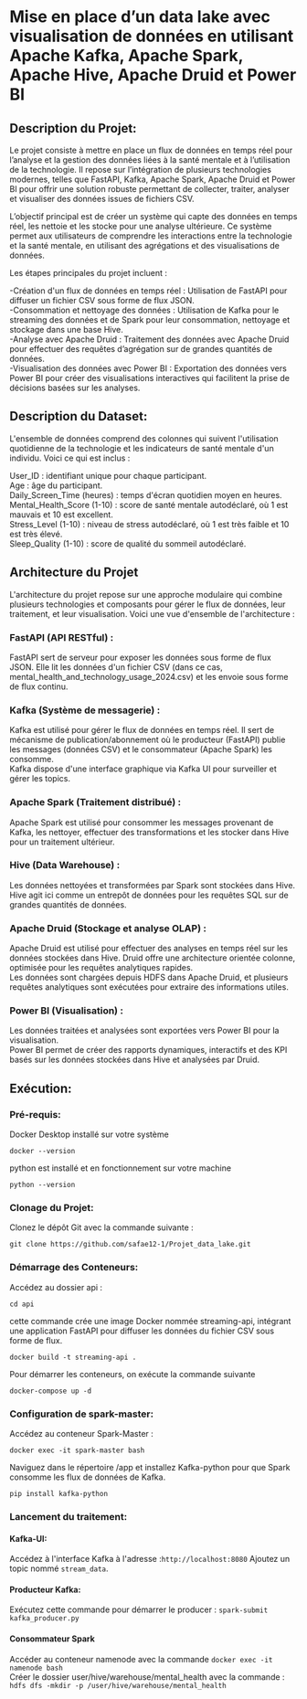 # Mise en place d’un data lake avec visualisation de données en utilisant Apache Kafka, Apache Spark, Apache Hive, Apache Druid et Power BI
 
## Description du Projet:
Le projet consiste à mettre en place un flux de données en temps réel pour l’analyse et la gestion des données liées à la santé mentale et à l’utilisation de la technologie. Il repose sur l’intégration de plusieurs technologies modernes, telles que FastAPI, Kafka, Apache Spark, Apache Druid et Power BI pour offrir une solution robuste permettant de collecter, traiter, analyser et visualiser des données issues de fichiers CSV.  

L’objectif principal est de créer un système qui capte des données en temps réel, les nettoie et les stocke pour une analyse ultérieure. Ce système permet aux utilisateurs de comprendre les interactions entre la technologie et la santé mentale, en utilisant des agrégations et des visualisations de données.  

Les étapes principales du projet incluent :  

-Création d'un flux de données en temps réel : Utilisation de FastAPI pour diffuser un fichier CSV sous forme de flux JSON.  
-Consommation et nettoyage des données : Utilisation de Kafka pour le streaming des données et de Spark pour leur consommation, nettoyage et stockage dans une base Hive.  
-Analyse avec Apache Druid : Traitement des données avec Apache Druid pour effectuer des requêtes d’agrégation sur de grandes quantités de données.  
-Visualisation des données avec Power BI : Exportation des données vers Power BI pour créer des visualisations interactives qui facilitent la prise de décisions basées sur les analyses.  
## Description du Dataset:
L'ensemble de données comprend des colonnes qui suivent l'utilisation quotidienne de la technologie et les indicateurs de santé mentale d'un individu. Voici ce qui est inclus :  

User_ID : identifiant unique pour chaque participant.  
Age : âge du participant.  
Daily_Screen_Time (heures) : temps d'écran quotidien moyen en heures.  
Mental_Health_Score (1-10) : score de santé mentale autodéclaré, où 1 est mauvais et 10 est excellent.  
Stress_Level (1-10) : niveau de stress autodéclaré, où 1 est très faible et 10 est très élevé.  
Sleep_Quality (1-10) : score de qualité du sommeil autodéclaré.

## Architecture du Projet
L'architecture du projet repose sur une approche modulaire qui combine plusieurs technologies et composants pour gérer le flux de données, leur traitement, et leur visualisation. Voici une vue d'ensemble de l'architecture :

### FastAPI (API RESTful) :

FastAPI sert de serveur pour exposer les données sous forme de flux JSON. Elle lit les données d'un fichier CSV (dans ce cas, mental_health_and_technology_usage_2024.csv) et les envoie sous forme de flux continu.
### Kafka (Système de messagerie) :

Kafka est utilisé pour gérer le flux de données en temps réel. Il sert de mécanisme de publication/abonnement où le producteur (FastAPI) publie les messages (données CSV) et le consommateur (Apache Spark) les consomme.  
Kafka dispose d'une interface graphique via Kafka UI pour surveiller et gérer les topics.
### Apache Spark (Traitement distribué) :

Apache Spark est utilisé pour consommer les messages provenant de Kafka, les nettoyer, effectuer des transformations et les stocker dans Hive pour un traitement ultérieur.
### Hive (Data Warehouse) :

Les données nettoyées et transformées par Spark sont stockées dans Hive. Hive agit ici comme un entrepôt de données pour les requêtes SQL sur de grandes quantités de données.
### Apache Druid (Stockage et analyse OLAP) :

Apache Druid est utilisé pour effectuer des analyses en temps réel sur les données stockées dans Hive. Druid offre une architecture orientée colonne, optimisée pour les requêtes analytiques rapides.  
Les données sont chargées depuis HDFS dans Apache Druid, et plusieurs requêtes analytiques sont exécutées pour extraire des informations utiles.
### Power BI (Visualisation) :

Les données traitées et analysées sont exportées vers Power BI pour la visualisation.  
Power BI permet de créer des rapports dynamiques, interactifs et des KPI basés sur les données stockées dans Hive et analysées par Druid.
## Exécution:
### Pré-requis:
Docker Desktop installé sur votre système  
```
docker --version
``` 
python est installé et en fonctionnement sur votre machine  
```
python --version
```
### Clonage du Projet:
Clonez le dépôt Git avec la commande suivante :  
```
git clone https://github.com/safae12-1/Projet_data_lake.git
```
### Démarrage des Conteneurs:
Accédez au dossier api :  
```
cd api
```
cette commande crée une image Docker nommée streaming-api, intégrant une application FastAPI pour diffuser les données du fichier CSV sous forme de flux.
```
docker build -t streaming-api .
```
Pour démarrer les conteneurs, on exécute la commande suivante 
```
docker-compose up -d
```
### Configuration de spark-master:
Accédez au conteneur Spark-Master :  
```
docker exec -it spark-master bash
```
Naviguez dans le répertoire /app et installez Kafka-python pour que Spark consomme les flux de données de Kafka.  
```
pip install kafka-python 
```
###  Lancement du traitement:
#### Kafka-UI:
Accédez à l'interface Kafka à l'adresse :```http://localhost:8080``` Ajoutez un topic nommé ```stream_data```.
#### Producteur Kafka:
Exécutez cette commande pour démarrer le producer : 
```spark-submit kafka_producer.py```  
#### Consommateur Spark 
Accéder au conteneur namenode avec la commande ```docker exec -it namenode bash```  
Créer le dossier user/hive/warehouse/mental_health avec la commande :
```hdfs dfs -mkdir -p /user/hive/warehouse/mental_health```  

